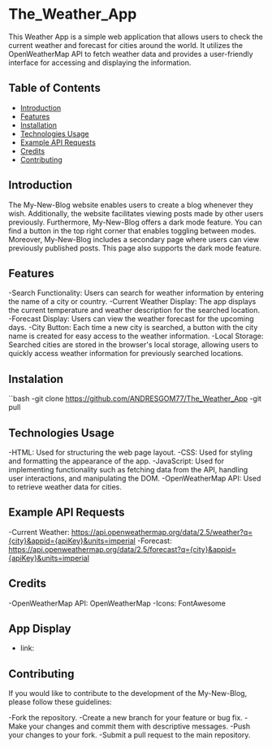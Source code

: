 # The_Weather_App

This Weather App is a simple web application that allows users to check the current weather and forecast for cities around the world. It utilizes the OpenWeatherMap API to fetch weather data and provides a user-friendly interface for accessing and displaying the information.

## Table of Contents

- [Introduction](#introduction)
- [Features](#features)
- [Installation](#installation)
- [Technologies Usage](#technologies-usage)
- [Example API Requests](#example-api-requests)
- [Credits](#credits)
- [Contributing](#contributing)

## Introduction

The My-New-Blog website enables users to create a blog whenever they wish. Additionally, 
the website facilitates viewing posts made by other users previously.
Furthermore, My-New-Blog offers a dark mode feature. You can find a button in the top right corner that enables toggling between modes.
Moreover, My-New-Blog includes a secondary page where users can view previously published posts.
This page also supports the dark mode feature.

## Features 

-Search Functionality: Users can search for weather information by entering the name of a city or country.
-Current Weather Display: The app displays the current temperature and weather description for the searched location.
-Forecast Display: Users can view the weather forecast for the upcoming days.
-City Button: Each time a new city is searched, a button with the city name is created for easy access to the weather information.
-Local Storage: Searched cities are stored in the browser's local storage, allowing users to quickly access weather information for previously searched locations.

## Instalation

``bash
-git clone https://github.com/ANDRESGOM77/The_Weather_App
-git pull

## Technologies Usage

-HTML: Used for structuring the web page layout.
-CSS: Used for styling and formatting the appearance of the app.
-JavaScript: Used for implementing functionality such as fetching data from the API, handling user interactions, and manipulating the DOM.
-OpenWeatherMap API: Used to retrieve weather data for cities.

## Example API Requests

-Current Weather: https://api.openweathermap.org/data/2.5/weather?q={city}&appid={apiKey}&units=imperial
-Forecast: https://api.openweathermap.org/data/2.5/forecast?q={city}&appid={apiKey}&units=imperial


## Credits

-OpenWeatherMap API: OpenWeatherMap
-Icons: FontAwesome

## App Display

- link:


## Contributing

If you would like to contribute to the development of the My-New-Blog, please follow these guidelines:

-Fork the repository.
-Create a new branch for your feature or bug fix.
-Make your changes and commit them with descriptive messages.
-Push your changes to your fork.
-Submit a pull request to the main repository.